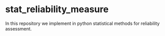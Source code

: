 # stat_reliability_measure
In this repository we implement in python statistical methods for reliability assessment.
